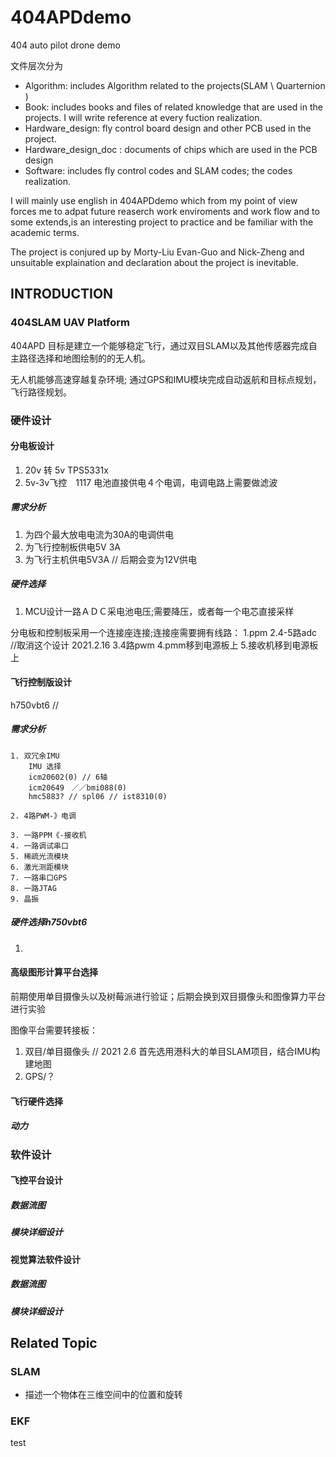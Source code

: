 # 404APDdemo
404 auto pilot drone demo
 
文件层次分为
* Algorithm: includes Algorithm related to the projects(SLAM \ Quarternion ) 
* Book: includes books and files of related knowledge that are used in the projects. I will     write reference at every fuction realization.
* Hardware_design: fly control board design and other PCB used in the project.
* Hardware_design_doc : documents of chips which are used in the PCB design 
* Software: includes fly control codes and SLAM codes; the codes realization.

I will mainly use english in 404APDdemo which from my point of view forces me to adpat future reaserch work enviroments and work flow and to some extends,is an interesting project to practice and be familiar with the academic terms.

The project is conjured up by Morty-Liu Evan-Guo and Nick-Zheng and unsuitable explaination and declaration about the project is inevitable.  


## INTRODUCTION

### 404SLAM UAV Platform 
404APD 目标是建立一个能够稳定飞行，通过双目SLAM以及其他传感器完成自主路径选择和地图绘制的的无人机。

无人机能够高速穿越复杂环境; 通过GPS和IMU模块完成自动返航和目标点规划，飞行路径规划。



### 硬件设计

#### 分电板设计
1. 20v 转 5v TPS5331x
2. 5v-3v飞控　1117
电池直接供电４个电调，电调电路上需要做滤波
##### 需求分析

1. 为四个最大放电电流为30A的电调供电
2. 为飞行控制板供电5V 3A
3. 为飞行主机供电5V3A // 后期会变为12V供电

##### 硬件选择

1. MCU设计一路ＡＤＣ采电池电压;需要降压，或者每一个电芯直接采样

分电板和控制板采用一个连接座连接;连接座需要拥有线路：
	1.ppm
	2.4-5路adc //取消这个设计 2021.2.16
	3.4路pwm
	4.pmm移到电源板上
	5.接收机移到电源板上


#### 飞行控制版设计
h750vbt6 // 

##### 需求分析
	1. 双冗余IMU
		IMU 选择
		icm20602(0) // 6轴
		icm20649　／／bmi088(0)
		hmc5883? // spl06 // ist8310(0)

	2. 4路PWM-》电调

	3. 一路PPM《-接收机 
	4. 一路调试串口
	5. 稀疏光流模块
	6. 激光测距模块
	7. 一路串口GPS
	8. 一路JTAG
	9. 晶振

##### 硬件选择h750vbt6

1. 

#### 高级图形计算平台选择

前期使用单目摄像头以及树莓派进行验证；后期会换到双目摄像头和图像算力平台进行实验

图像平台需要转接板：

1. 双目/单目摄像头
    // 2021 2.6
    首先选用港科大的单目SLAM项目，结合IMU构建地图
2. GPS/？



#### 飞行硬件选择

##### 动力

##### 

### 软件设计

#### 飞控平台设计

##### 数据流图

##### 模块详细设计



#### 视觉算法软件设计

##### 数据流图

##### 模块详细设计



## Related Topic 

### SLAM

* 描述一个物体在三维空间中的位置和旋转

### EKF


test



